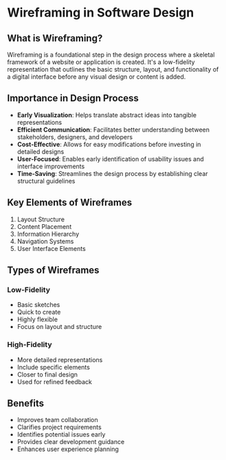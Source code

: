 # Wireframing in Software Design

## What is Wireframing?
Wireframing is a foundational step in the design process where a skeletal framework of a website or application is created. It's a low-fidelity representation that outlines the basic structure, layout, and functionality of a digital interface before any visual design or content is added.

## Importance in Design Process
- **Early Visualization**: Helps translate abstract ideas into tangible representations
- **Efficient Communication**: Facilitates better understanding between stakeholders, designers, and developers
- **Cost-Effective**: Allows for easy modifications before investing in detailed designs
- **User-Focused**: Enables early identification of usability issues and interface improvements
- **Time-Saving**: Streamlines the design process by establishing clear structural guidelines

## Key Elements of Wireframes
1. Layout Structure
2. Content Placement
3. Information Hierarchy
4. Navigation Systems
5. User Interface Elements

## Types of Wireframes
### Low-Fidelity
- Basic sketches
- Quick to create
- Highly flexible
- Focus on layout and structure

### High-Fidelity
- More detailed representations
- Include specific elements
- Closer to final design
- Used for refined feedback

## Benefits
- Improves team collaboration
- Clarifies project requirements
- Identifies potential issues early
- Provides clear development guidance
- Enhances user experience planning